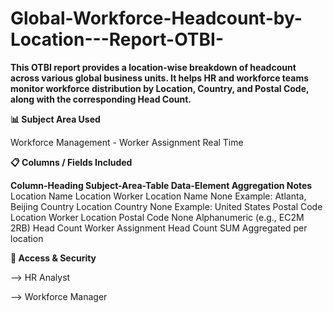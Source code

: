 # Global-Workforce-Headcount-by-Location---Report-OTBI-

**This OTBI report provides a location-wise breakdown of headcount across various global business units. It helps HR and workforce teams monitor workforce distribution by Location, Country, and Postal Code, along with the corresponding Head Count.**


**📊 Subject Area Used**

Workforce Management - Worker Assignment Real Time

**📋 Columns / Fields Included**
 
**Column-Heading	 Subject-Area-Table       	Data-Element                  Aggregation                    Notes**
  Location Name	      Location	        Worker Location Name	                 None	              Example: Atlanta, Beijing
  Country	            Location	               Country	                       None	              Example: United States
 Postal Code         	Location	        Worker Location Postal Code    	 None	Alphanumeric           (e.g., EC2M 2RB)
  Head Count	      Worker Assignment	          Head Count	                    SUM	                 Aggregated per location

**🔐 Access & Security**

  --> HR Analyst

  --> Workforce Manager











